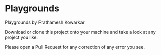 # Playgrounds

Playgrounds by Prathamesh Kowarkar

Download or clone this project onto your machine and take a look at any 
project you like.

Please open a Pull Request for any correction of any error you see.